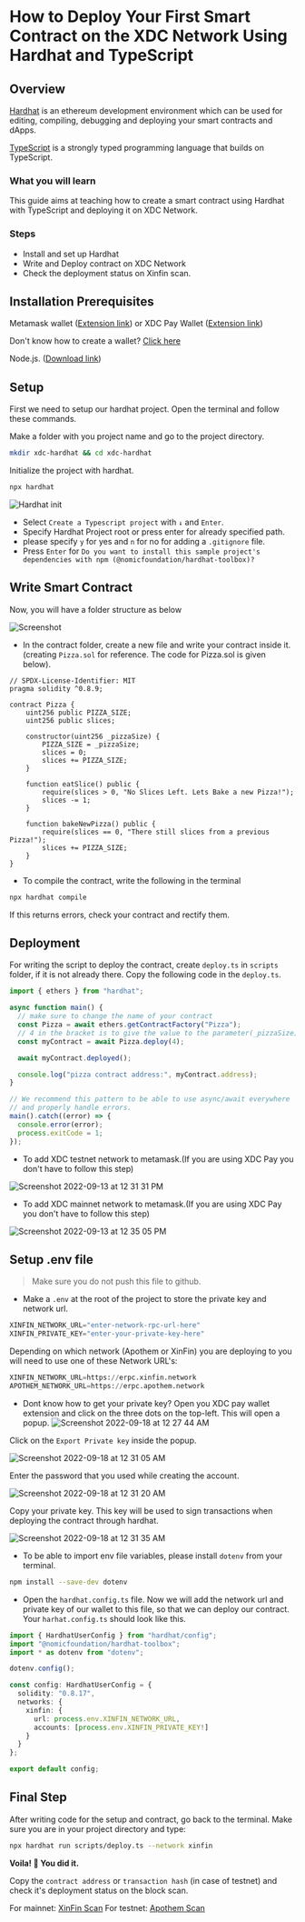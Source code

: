 # How to Deploy Your First Smart Contract on the XDC Network Using Hardhat and TypeScript

## Overview

[Hardhat](https://hardhat.org/) is an ethereum development environment which can be used for editing, compiling, debugging and deploying your smart contracts and dApps.

[TypeScript](https://www.typescriptlang.org/) is a strongly typed programming language that builds on TypeScript.

### What you will learn

This guide aims at teaching how to create a smart contract using Hardhat with TypeScript and deploying it on XDC Network.

### Steps

* Install and set up Hardhat
* Write and Deploy contract on XDC Network
* Check the deployment status on Xinfin scan.

## Installation Prerequisites

Metamask wallet ([Extension link](https://chrome.google.com/webstore/detail/metamask/nkbihfbeogaeaoehlefnkodbefgpgknn?hl=en)) or XDC Pay Wallet ([Extension link](https://chrome.google.com/webstore/detail/xdcpay/bocpokimicclpaiekenaeelehdjllofo))

Don't know how to create a wallet? [Click here](https://myterablock.medium.com/how-to-create-or-import-a-metamask-wallet-a551fc2f5a6b)

Node.js. ([Download link](https://nodejs.org/en/download/))

## Setup

First we need to setup our hardhat project. Open the terminal and follow these commands.

Make a folder with you project name and go to the project directory.

```bash
mkdir xdc-hardhat && cd xdc-hardhat
```

Initialize the project with hardhat.

```bash
npx hardhat
```

![Hardhat init](https://user-images.githubusercontent.com/14329097/192101554-da367351-53d9-498f-a533-94766022eff2.png)

* Select `Create a Typescript project` with `↓` and `Enter`.
* Specify Hardhat Project root or press enter for already specified path.
* please specify `y` for yes and `n` for no for adding a `.gitignore` file.
* Press `Enter` for `Do you want to install this sample project's dependencies with npm (@nomicfoundation/hardhat-toolbox)?`

## Write Smart Contract

Now, you will have a folder structure as below

![Screenshot](https://user-images.githubusercontent.com/14329097/192101550-4d4a070d-1411-43f0-bf2c-fe1e3c23eaec.png)

* In the contract folder, create a new file and write your contract inside it. (creating `Pizza.sol` for reference. The code for Pizza.sol is given below).

```solidity
// SPDX-License-Identifier: MIT
pragma solidity ^0.8.9;

contract Pizza {
    uint256 public PIZZA_SIZE;
    uint256 public slices;

    constructor(uint256 _pizzaSize) {
        PIZZA_SIZE = _pizzaSize;
        slices = 0;
        slices += PIZZA_SIZE;
    }

    function eatSlice() public {
        require(slices > 0, "No Slices Left. Lets Bake a new Pizza!");
        slices -= 1;
    }

    function bakeNewPizza() public {
        require(slices == 0, "There still slices from a previous Pizza!");
        slices += PIZZA_SIZE;
    }
}
```

* To compile the contract, write the following in the terminal

```bash
npx hardhat compile
```

If this returns errors, check your contract and rectify them.

## Deployment

For writing the script to deploy the contract, create `deploy.ts` in `scripts` folder, if it is not already there. Copy the following code in the `deploy.ts`.

```ts
import { ethers } from "hardhat";

async function main() {
  // make sure to change the name of your contract
  const Pizza = await ethers.getContractFactory("Pizza");
  // 4 in the bracket is to give the value to the parameter(_pizzaSize) in the constructor of the smart contract contract.
  const myContract = await Pizza.deploy(4);

  await myContract.deployed();

  console.log("pizza contract address:", myContract.address);
}

// We recommend this pattern to be able to use async/await everywhere
// and properly handle errors.
main().catch((error) => {
  console.error(error);
  process.exitCode = 1;
});
```

* To add XDC testnet network to metamask.(If you are using XDC Pay you don't have to follow this step)

![Screenshot 2022-09-13 at 12 31 31 PM](https://user-images.githubusercontent.com/35517007/189842148-a3d20b76-e14a-44fa-9c94-445825acd42b.png)

* To add XDC mainnet network to metamask.(If you are using XDC Pay you don't have to follow this step)

![Screenshot 2022-09-13 at 12 35 05 PM](https://user-images.githubusercontent.com/35517007/189842216-01c87935-4b4e-49bc-89ea-11026250dbf8.png)

## Setup .env file

> Make sure you do not push this file to github.

* Make a `.env` at the root of the project to store the private key and network url.

```python
XINFIN_NETWORK_URL="enter-network-rpc-url-here"
XINFIN_PRIVATE_KEY="enter-your-private-key-here"
```

Depending on which network (Apothem or XinFin) you are deploying to you will need to use one of these Network URL's:

```python
XINFIN_NETWORK_URL=https://erpc.xinfin.network
APOTHEM_NETWORK_URL=https://erpc.apothem.network
```

* Dont know how to get your private key? Open you XDC pay wallet extension and click on the three dots on the top-left. This will open a popup. ![Screenshot 2022-09-18 at 12 27 44 AM](https://user-images.githubusercontent.com/35517007/190872826-b3437164-e6a8-487d-91c7-4a1d85d341d1.png)

Click on the `Export Private key` inside the popup.

![Screenshot 2022-09-18 at 12 31 05 AM](https://user-images.githubusercontent.com/35517007/190872880-c0c34a79-b81f-40f5-895d-d29714ef42b6.png)

Enter the password that you used while creating the account.

![Screenshot 2022-09-18 at 12 31 20 AM](https://user-images.githubusercontent.com/35517007/190872906-4cf58f76-bb80-4a53-a496-b05a33217758.png)

Copy your private key. This key will be used to sign transactions when deploying the contract through hardhat.

![Screenshot 2022-09-18 at 12 31 35 AM](https://user-images.githubusercontent.com/35517007/190872961-7ffb8329-2601-4346-bbb0-7a4ff38fd5f8.png)

* To be able to import env file variables, please install `dotenv` from your terminal.

```bash
npm install --save-dev dotenv
```

* Open the `hardhat.config.ts` file. Now we will add the network url and private key of our wallet to this file, so that we can deploy our contract. Your `harhat.config.ts` should look like this.

```ts
import { HardhatUserConfig } from "hardhat/config";
import "@nomicfoundation/hardhat-toolbox";
import * as dotenv from "dotenv";

dotenv.config();

const config: HardhatUserConfig = {
  solidity: "0.8.17",
  networks: {
    xinfin: {
      url: process.env.XINFIN_NETWORK_URL,
      accounts: [process.env.XINFIN_PRIVATE_KEY!]
    }
  }
};

export default config;
```

## Final Step

After writing code for the setup and contract, go back to the terminal. Make sure you are in your project directory and type:

```bash
npx hardhat run scripts/deploy.ts --network xinfin
```

**Voila! 🎉 You did it.**

Copy the `contract address` or `transaction hash` (in case of testnet) and check it's deployment status on the block scan.

For mainnet: [XinFin Scan](https://explorer.xinfin.network/) For testnet: [Apothem Scan](https://explorer.apothem.network/)
